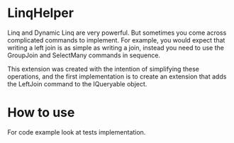 # LinqHelper
Linq and Dynamic Linq are very powerful. But sometimes you come across complicated commands to implement.
For example, you would expect that writing a left join is as simple as writing a join, instead you need to use the GroupJoin and SelectMany commands in sequence.

This extension was created with the intention of simplifying these operations, and the first implementation is to create an extension that adds the LeftJoin command to the IQueryable object.

# How to use
For code example look at tests implementation.
